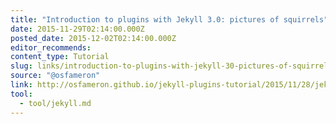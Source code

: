 ```yaml
---
title: "Introduction to plugins with Jekyll 3.0: pictures of squirrels"
date: 2015-11-29T02:14:00.000Z
posted_date: 2015-12-02T02:14:00.000Z
editor_recommends:
content_type: Tutorial
slug: links/introduction-to-plugins-with-jekyll-30-pictures-of-squirrels
source: "@osfameron"
link: http://osfameron.github.io/jekyll-plugins-tutorial/2015/11/28/jekyll-plugins-tutorial-part-1.html
tool:
  - tool/jekyll.md
---
```





